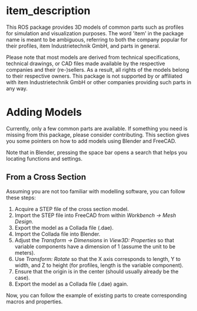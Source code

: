 item_description
================

This ROS package provides 3D models of common parts such as profiles for simulation and visualization purposes.
The word 'item' in the package name is meant to be ambiguous, referring to both the company popular for their profiles, item Industrietechnik GmbH, and parts in general.

Please note that most models are derived from technical specifications, technical drawings, or CAD files made available by the respective companies and their (re-)sellers.
As a result, all rights of the models belong to their respective owners.
This package is not supported by or affiliated with item Industrietechnik GmbH or other companies providing such parts in any way.


Adding Models
=============

Currently, only a few common parts are available. If something you need is missing from this package, please consider contributing.
This section gives you some pointers on how to add models using Blender and FreeCAD.

Note that in Blender, pressing the space bar opens a search that helps you locating functions and settings.


From a Cross Section
--------------------

Assuming you are not too familiar with modelling software, you can follow these steps:

1. Acquire a STEP file of the cross section model.
2. Import the STEP file into FreeCAD from within *Workbench → Mesh Design*.
3. Export the model as a Collada file (.dae).
4. Import the Collada file into Blender.
5. Adjust the *Transform → Dimensions* in *View3D: Properties* so that variable components have a dimension of 1 (assume the unit to be meters).
6. Use *Transform: Rotate* so that the X axis corresponds to length, Y to width, and Z to height (for profiles, length is the variable component).
7. Ensure that the origin is in the center (should usually already be the case).
8. Export the model as a Collada file (.dae) again.

Now, you can follow the example of existing parts to create corresponding macros and properties.